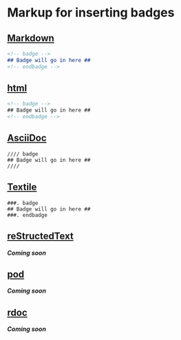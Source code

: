 # Markup for inserting badges

## [Markdown](https://daringfireball.net/projects/markdown/)

```markdown
<!-- badge -->
## Badge will go in here ##
<!-- endbadge -->
```

## [html](https://www.w3.org/html)

```html
<!-- badge -->
## Badge will go in here ##
<!-- endbadge -->
```

## [AsciiDoc](http://www.methods.co.nz/asciidoc/)

```asciidoc
//// badge
## Badge will go in here ##
////
```

## [Textile](https://txstyle.org)

```textile
###. badge
## Badge will go in here ##
###. endbadge
```

## [reStructedText](http://docutils.sourceforge.net/rst.html)

***Coming soon***

## [pod](http://perldoc.perl.org/perlpod.html)
***Coming soon***

## [rdoc](https://github.com/rdoc/rdoc)
***Coming soon***

